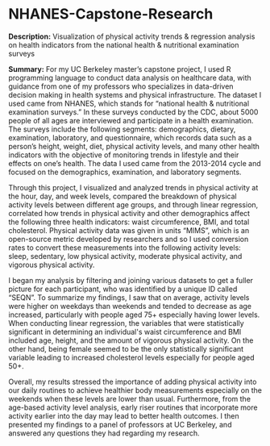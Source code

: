 # NHANES-Capstone-Research
**Description:** Visualization of physical activity trends &amp; regression analysis on health indicators from the national health &amp; nutritional examination surveys

**Summary:** For my UC Berkeley master’s capstone project, I used R programming language to conduct data analysis on healthcare data, with guidance from one of my professors who specializes in data-driven decision making in health systems and physical infrastructure. The dataset I used came from NHANES, which stands for “national health & nutritional examination surveys.” In these surveys conducted by the CDC, about 5000 people of all ages are interviewed and participate in a health examination. The surveys include the following segments: demographics, dietary, examination, laboratory, and questionnaire, which records data such as a person’s height, weight, diet, physical activity levels, and many other health indicators with the objective of monitoring trends in lifestyle and their effects on one’s health. The data I used came from the 2013-2014 cycle and focused on the demographics, examination, and laboratory segments.

Through this project, I visualized and analyzed trends in physical activity at the hour, day, and week levels, compared the breakdown of physical activity levels between different age groups, and through linear regression, correlated how trends in physical activity and other demographics affect the following three health indicators: waist circumference, BMI, and total cholesterol. Physical activity data was given in units “MIMS”, which is an open-source metric developed by researchers and so I used conversion rates to convert these measurements into the following activity levels: sleep, sedentary, low physical activity, moderate physical activity, and vigorous physical activity.

I began my analysis by filtering and joining various datasets to get a fuller picture for each participant, who was identified by a unique ID called “SEQN”. To summarize my findings, I saw that on average, activity levels were higher on weekdays than weekends and tended to decrease as age increased, particularly with people aged 75+ especially having lower levels. When conducting linear regression, the variables that were statistically significant in determining an individual's waist circumference and BMI included age, height, and the amount of vigorous physical activity. On the other hand, being female seemed to be the only statistically significant variable leading to increased cholesterol levels especially for people aged 50+. 
               
Overall, my results stressed the importance of adding physical activity into our daily routines to achieve healthier body measurements especially on the weekends when these levels are lower than usual. Furthermore, from the age-based activity level analysis, early riser routines that incorporate more activity earlier into the day may lead to better health outcomes. I then presented my findings to a panel of professors at UC Berkeley, and answered any questions they had regarding my research. 
